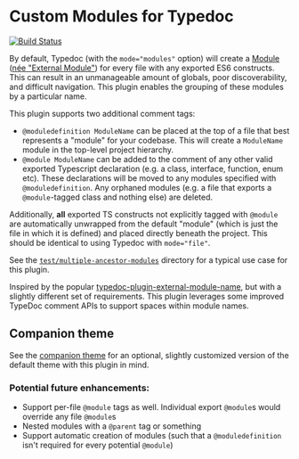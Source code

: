# Custom Modules for Typedoc

[![Build Status](https://travis-ci.org/convergencelabs/typedoc-plugin-custom-modules.svg?branch=master)](https://travis-ci.org/convergencelabs/typedoc-plugin-custom-modules)

By default, Typedoc (with the `mode="modules"` option) will create a [Module](https://www.typescriptlang.org/docs/handbook/modules.html) ([née "External Module"](https://github.com/TypeStrong/typedoc/issues/109)) for every file with any exported ES6 constructs. This can result in an unmanageable amount of globals, poor discoverability, and difficult navigation. This plugin enables the grouping of these modules by a particular name.

This plugin supports two additional comment tags:

- `@moduledefinition ModuleName` can be placed at the top of a file that best represents a "module" for your codebase. This will create a `ModuleName` module in the top-level project hierarchy.
- `@module ModuleName` can be added to the comment of any other valid exported Typescript declaration (e.g. a class, interface, function, enum etc). These declarations will be moved to any modules specified with `@moduledefinition`. Any orphaned modules (e.g. a file that exports a `@module`-tagged class and nothing else) are deleted.

Additionally, **all** exported TS constructs not explicitly tagged with `@module` are automatically unwrapped from the default "module" (which is just the file in which it is defined) and placed directly beneath the project. This should be identical to using Typedoc with `mode="file"`.

See the [`test/multiple-ancestor-modules`](/test/multiple-ancestor-modules) directory for a typical use case for this plugin.

Inspired by the popular [typedoc-plugin-external-module-name](https://github.com/christopherthielen/typedoc-plugin-external-module-name), but with a slightly different set of requirements. This plugin leverages some improved TypeDoc comment APIs to support spaces within module names.

## Companion theme

See the [companion theme](https://github.com/convergencelabs/typedoc-theme) for an optional, slightly customized version of the default theme with this plugin in mind.

### Potential future enhancements:

- Support per-file `@module` tags as well. Individual export `@module`s would override any file `@module`s
- Nested modules with a `@parent` tag or something
- Support automatic creation of modules (such that a `@moduledefinition` isn't required for every potential `@module`)
